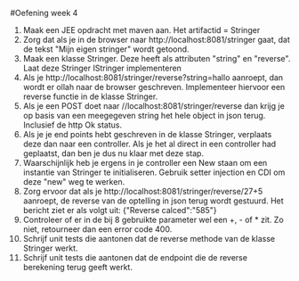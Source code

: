 #Oefening week 4

1. Maak een JEE opdracht met maven aan. Het artifactid = Stringer
2. Zorg dat als je in de browser naar http://localhost:8081/stringer gaat, dat de tekst "Mijn eigen stringer" wordt getoond.
3. Maak een klasse Stringer. Deze heeft als attributen "string" en "reverse". Laat deze Stringer IStringer implementeren
4. Als je http://localhost:8081/stringer/reverse?string=hallo aanroept, dan wordt er ollah naar de browser geschreven. Implementeer hiervoor een reverse functie in de klasse Stringer.
5. Als je een POST doet naar //localhost:8081/stringer/reverse dan krijg je op basis van een meegegeven string het hele object in json terug. Inclusief de http Ok status.
6. Als je je end points hebt geschreven in de klasse Stringer, verplaats deze dan naar een controller. Als je het al direct in een controller had geplaatst, dan ben je dus nu klaar met deze stap.
7. Waarschijnlijk heb je ergens in je controller een New staan om een instantie van Stringer te initialiseren. Gebruik setter injection en CDI om deze "new" weg te werken.
8. Zorg ervoor dat als je http://localhost:8081/stringer/reverse/27+5 aanroept, de reverse van de optelling in json terug wordt gestuurd. Het bericht ziet er als volgt uit: {"Reverse calced":"585"}
9. Controleer of er in de bij 8 gebruikte parameter wel een +, - of * zit. Zo niet, retourneer dan een error code 400.
10. Schrijf unit tests die aantonen dat de reverse methode van de klasse Stringer werkt.
11. Schrijf unit tests die aantonen dat de endpoint die de reverse berekening terug geeft werkt.
